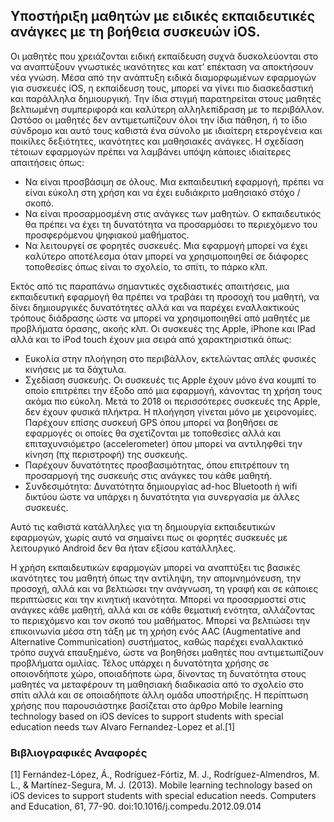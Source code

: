 ## Υποστήριξη μαθητών με ειδικές εκπαιδευτικές ανάγκες με τη βοήθεια συσκευών iOS.

Οι μαθητές που χρειάζονται ειδική εκπαίδευση συχνά δυσκολεύονται στο να αναπτύξουν γνωστικές ικανότητες και κατ’ επέκταση να αποκτήσουν νέα γνώση. Μέσα από την ανάπτυξη ειδικά διαμορφωμένων εφαρμογών για συσκευές iOS, η εκπαίδευση τους, μπορεί να γίνει πιο διασκεδαστική και παράλληλα δημιουργική. Την ίδια στιγμή παρατηρείται στους μαθητές βελτιωμένη συμπεριφορά και καλύτερη αλληλεπίδραση με το περιβάλλον. Ωστόσο οι μαθητές δεν αντιμετωπίζουν όλοι την ίδια πάθηση, ή το ίδιο σύνδρομο και αυτό τους καθιστά ένα σύνολο με ιδιαίτερη ετερογένεια και ποικίλες δεξιότητες, ικανότητες και μαθησιακές ανάγκες. Η σχεδίαση τέτοιων εφαρμογών πρέπει να λαμβάνει υπόψη κάποιες ιδιαίτερες απαιτήσεις όπως:

* Να είναι προσβάσιμη σε όλους. Μια εκπαιδευτική εφαρμογή, πρέπει να είναι εύκολη στη χρήση και να έχει ευδιάκριτο μαθησιακό στόχο / σκοπό.
* Να είναι προσαρμοσμένη στις ανάγκες των μαθητών. Ο εκπαιδευτικός θα πρέπει να έχει τη δυνατότητα να προσαρμόσει το περιεχόμενο του προσφερόμενου ψηφιακού μαθήματος.
* Να λειτουργεί σε φορητές συσκευές. Μια εφαρμογή μπορεί να έχει καλύτερο αποτέλεσμα όταν μπορεί να χρησιμοποιηθεί σε διάφορες τοποθεσίες όπως είναι το σχολείο, το σπίτι, το πάρκο κλπ.

Εκτός από τις παραπάνω σημαντικές σχεδιαστικές απαιτήσεις, μια εκπαιδευτική εφαρμογή θα πρέπει να τραβάει τη προσοχή του μαθητή, να δίνει δημιουργικές δυνατότητες αλλά και να παρέχει εναλλακτικούς τρόπους διάδρασης ώστε να μπορεί να χρησιμοποιηθεί από μαθητές με προβλήματα όρασης, ακοής κλπ. Οι συσκευές της Apple, iPhone και IPad αλλά και το iPod touch έχουν μια σειρά από χαρακτηριστικά όπως:

* Ευκολία στην πλοήγηση στο περιβάλλον, εκτελώντας απλές φυσικές κινήσεις με τα δάχτυλα.
* Σχεδίαση συσκευής. Οι συσκευές τις Apple έχουν μόνο ένα κουμπί το οποίο επιτρέπει την έξοδο από μια εφαρμογή, κάνοντας τη χρήση τους ακόμα πιο εύκολη. Μετά το 2018 οι περισσότερες συσκευές της Apple, δεν έχουν φυσικά πλήκτρα. Η πλοήγηση γίνεται μόνο με χειρονομίες. Παρέχουν επίσης συσκευή GPS όπου μπορεί να βοηθήσει σε εφαρμογές οι οποίες θα σχετίζονται με τοποθεσίες αλλά και επιταχυνσιόμετρο (accelerometer) όπου μπορεί να αντιληφθεί την κίνηση (πχ περιστροφή) της συσκευής.
* Παρέχουν δυνατότητες προσβασιμότητας, όπου επιτρέπουν τη προσαρμογή της συσκευής στις ανάγκες του κάθε μαθητή.
* Συνδεσιμότητα: Δυνατότητα δημιουργίας ad-hoc Bluetooth ή wifi δικτύου ώστε να υπάρχει η δυνατότητα για συνεργασία με άλλες συσκευές.

Αυτό τις καθιστά κατάλληλες για τη δημιουργία εκπαιδευτικών εφαρμογών, χωρίς αυτό να σημαίνει πως οι φορητές συσκευές με λειτουργικό Android δεν θα ήταν εξίσου κατάλληλες.

Η χρήση εκπαιδευτικών εφαρμογών μπορεί να αναπτύξει τις βασικές ικανότητες του μαθητή όπως την αντίληψη, την απομνημόνευση, την προσοχή, αλλά και να βελτιώσει την ανάγνωση, τη γραφή και σε κάποιες περιπτώσεις και την κινητική ικανότητα. Μπορεί να προσαρμοστεί στις ανάγκες κάθε μαθητή, αλλά και σε κάθε θεματική ενότητα, αλλάζοντας το περιεχόμενο και τον σκοπό του μαθήματος. Μπορεί να βελτιώσει την επικοινωνία μέσα στη τάξη με τη χρήση ενός AAC (Augmentative and Alternative Communication) συστήματος, καθώς παρέχει εναλλακτικό τρόπο συχνά επαυξημένο, ώστε να βοηθήσει μαθητές που αντιμετωπίζουν προβλήματα ομιλίας. Τέλος υπάρχει η δυνατότητα χρήσης σε οποιονδήποτε χώρο, οποιαδήποτε ώρα, δίνοντας τη δυνατότητα στους μαθητές να μεταφέρουν τη μαθησιακή διαδικασία από το σχολείο στο σπίτι αλλά και σε οποιαδήποτε άλλη ομάδα υποστήριξης. Η περίπτωση χρήσης που παρουσιάστηκε βασίζεται στο άρθρο Mobile learning technology based on iOS devices to support students with special education needs των Alvaro Fernandez-Lopez et al.[1]

### Βιβλιογραφικές Αναφορές
[1] Fernández-López, Á., Rodríguez-Fórtiz, M. J., Rodríguez-Almendros, M. L., & Martínez-Segura, M. J. (2013). Mobile learning technology based on iOS devices to support students with special education needs. Computers and Education, 61, 77-90. doi:10.1016/j.compedu.2012.09.014

